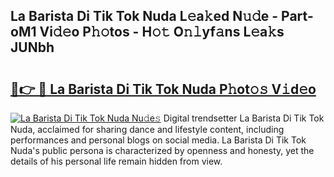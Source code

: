 ## La Barista Di Tik Tok Nuda L𝚎a𝚔ed N𝚞𝚍e - Part-oM1 Vi𝚍𝚎o P𝚑𝚘tos - H𝚘𝚝 O𝚗𝚕yf𝚊ns L𝚎a𝚔s JUNbh

# <h2><a href="http://kf10o1q.oniu.top/?m=La+Barista+Di+Tik+Tok+Nuda">🔗👉 🔴 La Barista Di Tik Tok Nuda P𝚑ot𝚘𝚜 V𝚒d𝚎o</a></h2>

[![La Barista Di Tik Tok Nuda Nu𝚍e𝚜](https://i.imgur.com/0qMVB7G.gif)](http://kf10o1q.oniu.top/?m=La+Barista+Di+Tik+Tok+Nuda)
Digital trendsetter La Barista Di Tik Tok Nuda, acclaimed for sharing dance and lifestyle content, including performances and personal blogs on social media. La Barista Di Tik Tok Nuda's public persona is characterized by openness and honesty, yet the details of his personal life remain hidden from view.  

